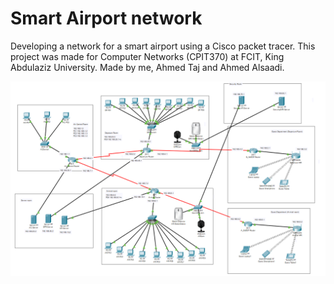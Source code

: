 # Smart Airport network
Developing a network for a smart airport using a Cisco packet tracer.
This project was made for Computer Networks (CPIT370) at FCIT, King Abdulaziz University.
Made by me, Ahmed Taj and Ahmed Alsaadi.

![Alt text](https://github.com/iAmSHEVA/Smart-Airport-Network-Project/blob/main/Smart%20Airport%20network.png)
